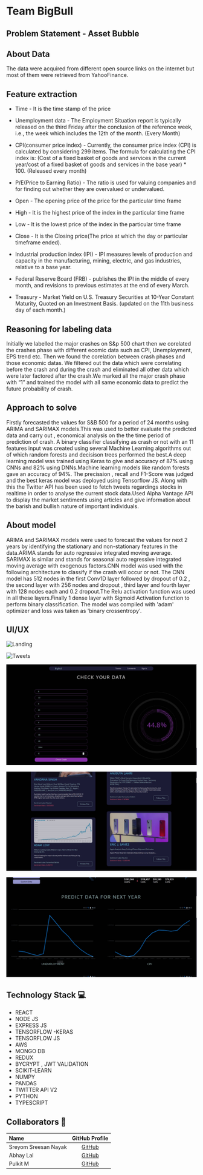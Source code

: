 # Team BigBull
## Problem Statement - Asset Bubble 
## About Data 
The data were acquired from different open source links on the internet but most of them were retrieved from YahooFinance.
## Feature extraction 
* Time - It is the time stamp of the price

* Unemployment data - The Employment Situation report is typically released on the third Friday after the conclusion of the reference week, i.e., the week which includes the 12th of the month. (Every Month)

* CPI(consumer price index) - Currently, the consumer price index (CPI) is calculated by considering 299 items. The formula for calculating the CPI index is: (Cost of a fixed basket of goods and services in the current year/cost of a fixed basket of goods and services in the base year) * 100. (Released every month)

* P/E(Price to Earning Ratio) - The ratio is used for valuing companies and for finding out whether they are overvalued or undervalued.

* Open - The opening price of the price for the particular time frame  

* High - It is the highest price of the index in the particular time frame

* Low - It is the lowest price of the index in the particular time frame

* Close - It is the Closing price(The price at which the day or particular timeframe ended).

* Industrial production index (IPI) - IPI measures levels of production and capacity in the manufacturing, mining, electric, and gas industries, relative to a base year. 

* Federal Reserve Board (FRB) - publishes the IPI in the middle of every month, and revisions to previous estimates at the end of every March.

* Treasury - Market Yield on U.S. Treasury Securities at 10-Year Constant Maturity, Quoted on an Investment Basis. (updated on the 11th business day of each month.)

## Reasoning for labeling data
Initially we labelled the major crashes on S&p 500 chart then we corelated the crashes phase with different ecomic data such as CPI, Unemployment, EPS trend etc. Then we found the corelation between crash phases and those economic datas. We filtered out the data which were correlating before the crash and during the crash and eliminated all other data which were later factored after the crash.We marked all the major crash phase with “1” and trained the model with all same economic data to predict the future probability of crash.

## Approach to solve
Firstly forecasted the values for S&B 500 for a period of 24 months using ARIMA and SARIMAX models.This was used to better evaluate the predicted data and carry out , economical analysis on the the time period of prediction of crash.
A binary classifier classifying as crash or not with an 11 features input was created using several Machine Learning algorithms out of which random forests and decisison trees performed the best.A deep learning model was trained using Keras to give and accuracy of 87% using CNNs and 82% using DNNs.Machine learning models like random forests gave an accuracy of 94%. The precission , recall and F1-Score was judged and the best keras model was deployed using Tensorflow JS.
Along with this the Twitter API has been used to fetch tweets regardings stocks in realtime in order to analyse the current stock data.Used Alpha Vantage API to display the  market sentiments using articles and give information about the barish and bullish nature of important individuals.

## About model 
ARIMA and SARIMAX models were used to forecast the values for next 2 years by identifying the stationary and non-stationary features in the data.ARIMA stands for auto regressive integrated moving average. SARIMAX is similar and stands for seasonal auto regressive integrated moving average with exogenous factors.CNN model was used with the following architecture to classify if the crash will occur or not. The CNN model has 512 nodes in the first Conv1D layer followed by dropout of 0.2 , the second layer with 256 nodes and dropout , third layer and fourth layer with 128 nodes each and 0.2 dropout.The Relu activation function was used in all these layers.Finally 1 dense layer with Sigmoid Activation function to perform binary classification. The model was compiled with 'adam' optimizer and loss was taken as 'binary crossentropy'.

## UI/UX
![Landing](https://github.com/abhay-lal/Asset-bubble//main/Images/landing.jpeg)

![Tweets](https://github.com/abhay-lal/Asset-bubble//main/Images/tweets.jpeg)

![Model](https://github.com/abhay-lal/Asset-bubble//blob/main/Images/predict.jpeg)

![Market sentiment](https://github.com/abhay-lal/Asset-bubble//blob/main/Images/sentiment.jpeg)

![Plots](https://github.com/abhay-lal/Asset-bubble//blob/main/Images/plots.jpeg)


## Technology Stack 💻
* REACT 
* NODE JS
* EXPRESS JS
* TENSORFLOW -KERAS
* TENSORFLOW JS
* AWS
* MONGO DB
* REDUX
* BYCRYPT , JWT VALIDATION
* SCIKIT-LEARN
* NUMPY 
* PANDAS
* TWITTER API V2
* PYTHON 
* TYPESCRIPT

## Collaborators 🤖
| Name      | GitHub Profile     |
| :------------- | :----------: |
|  Sreyom Sreesan Nayak  | [GitHub](https://github.com/sreyom31) |
|  Abhay Lal | [GitHub](https://github.com/abhay-lal) |
|  Pulkit M | [GitHub]( https://github.com/Pulkit1802) |


